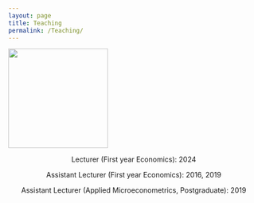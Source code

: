 ```yaml
---
layout: page
title: Teaching
permalink: /Teaching/
---
```



<img align="center" width="200" height="200" src="{{ site.url }}{{ site.baseurl }}/docs/assets/lecture.jpg" class="img-responsive" />

<p align="center"> Lecturer (First year Economics): 2024
  
<p align="center"> Assistant Lecturer (First year Economics): 2016, 2019


<p align="center"> Assistant Lecturer (Applied Microeconometrics, Postgraduate): 2019
